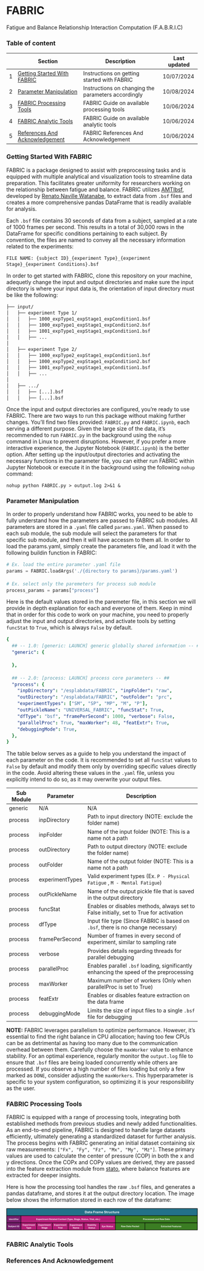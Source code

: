 # FABRIC
Fatigue and Balance Relationship Interaction Computation (F.A.B.R.I.C)

### Table of content

|     | Section                                                                 | Description                                         | Last updated   |
| --- | ----------------------------------------------------------------------- | --------------------------------------------------- | -------------- |
|  1  | [Getting Started With FABRIC](#Getting-Started-With-FABRIC)             | Instructions on getting started with FABRIC         | 10/07/2024     |
|  2  | [Parameter Manipulation](#Parameter-Manipulation)                       | Instructions on changing the parameters accordingly | 10/08/2024     |
|  3  | [FABRIC Processing Tools](#FABRIC-Processing-Tools)                     | FABRIC Guide on available processing tools          | 10/06/2024     |
|  4  | [FABRIC Analytic Tools](#FABRIC-Analytic-Tools)                         | FABRIC Guide on available analytic tools            | 10/06/2024     |
|  5  | [References And Acknowledgement](#References-And-Acknowledgement)       | FABRIC References And Acknowledgement               | 10/06/2024     |

### Getting Started With FABRIC
FABRIC is a package designed to assist with preprocessing tasks and is equipped with multiple analytical and visualization 
tools to streamline data preparation. This facilitates greater uniformity for researchers working on the relationship between
fatigue and balance. FABRIC utilizes [AMTIbsf](https://github.com/BMClab/BMC/blob/master/functions/AMTIbsf.py), developed by
[Renato Naville Watanabe](https://github.com/rnwatanabe), to extract data from `.bsf` files and creates a more comprehensive 
pandas DataFrame that is readily available for analysis.

Each `.bsf` file contains 30 seconds of data from a subject, sampled at a rate of 1000 frames per second. This results in a 
total of 30,000 rows in the DataFrame for specific conditions pertaining to each subject. By convention, the files are named
to convey all the necessary information related to the experiments:

```
FILE NAME: {subject ID}_{experiment Type}_{experiment Stage}_{experiment Conditions}.bsf
```

In order to get started with FABRIC, clone this repository on your machine, adequetly change the input and output directories
and make sure the input directory is where your input data is, the orientation of input directory must be like the following:

```
├── input/
│   ├── experiment Type 1/
│   │   ├── 1000_expType1_expStage1_expCondition1.bsf
│   │   ├── 1000_expType1_expStage1_expCondition2.bsf
│   │   ├── 1001_expType1_expStage1_expCondition1.bsf
│   │   ├── ...
│
│   ├── experiment Type 2/
│   │   ├── 1000_expType2_expStage1_expCondition1.bsf
│   │   ├── 1000_expType2_expStage1_expCondition2.bsf
│   │   ├── 1001_expType2_expStage1_expCondition1.bsf
│   │   ├── ...
│
│   ├── .../
│   │   ├── [...].bsf
│   │   ├── [...].bsf
```

Once the input and output directories are configured, you’re ready to use FABRIC. There are two ways to run this package without
making further changes. You’ll find two files provided: `FABRIC.py` and `FABRIC.ipynb`, each serving a different purpose. Given 
the large size of the data, it’s recommended to run `FABRIC.py` in the background using the `nohup` command in Linux to prevent 
disruptions. However, if you prefer a more interactive experience, the Jupyter Notebook (`FABRIC.ipynb`) is the better option. 
After setting up the input/output directories and activating the necessary functions in the parameter file, you can either run 
FABRIC within Jupyter Notebook or execute it in the background using the following `nohup` command:

```linux
nohup python FABRIC.py > output.log 2>&1 &
```

### Parameter Manipulation
In order to properly understand how FABRIC works, you need to be able to fully understand how the parameters are passed to 
FABRIC sub modules. All parameters are stored in a `.yaml` file called `params.yaml`. When passed to each sub module, the
sub module will select the parameters for that specific sub module, and then it will have accessm to them all. In order to 
load the params.yaml, simply create the parameters file, and load it with the following buildin function in FABRIC:

```python
# Ex. load the entire parameter .yaml file
params = FABRIC.loadArgs('./{directory to params}/params.yaml')

# Ex. select only the paremeters for process sub module
process_params = params["process"]
```

Here is the default values stored in the paremeter file, in this section we will provide in depth explanation for each and
everyone of them. Keep in mind that in order for this code to work on your machine, you need to properly adjust the input
and output directories, and activate tools by setting `funcStat` to `True`, which is always `False` by default.
```yaml
{
  ## -- 1.0: [generic: LAUNCH] generic globally shared information -- ##
  "generic": {
    
  },
  
  ## -- 2.0: [process: LAUNCH] process core parameters -- ##
  "process": {
    "inpDirectory": "/esplabdata/FABRIC", "inpFolder": "raw",
    "outDirectory": "/esplabdata/FABRIC", "outFolder": "prc",
    "experimentTypes": ["SM", "SP", "MP", "M", "P"],
    "outPickleName": "UNIVERSAL_FABRIC", "funcStat": True,
    "dfType": "bsf", "framePerSecond": 1000, "verbose": False,
    "parallelProc": True, "maxWorker": 48, "featExtr": True,
    "debuggingMode": True,
  },
}
```

The table below serves as a guide to help you understand the impact of each parameter on the code. It is recommended to set all
`funcStat` values to `False` by default and modify them only by overriding specific values directly in the code. Avoid 
altering these values in the `.yaml` file, unless you explicitly intend to do so, as it may overwrite your output files.

| Sub Module | Parameter                 | Description                                                                             |
| ---------- | ------------------------- | --------------------------------------------------------------------------------------  |
| generic    | N/A                       | N/A                                                                                     |
| process    | inpDirectory              | Path to input directory (NOTE: exclude the folder name)                                 |
| process    | inpFolder                 | Name of the input folder (NOTE: This is a name not a path                               |
| process    | outDirectory              | Path to output directory (NOTE: exclude the folder name)                                |
| process    | outFolder                 | Name of the output folder (NOTE: This is a name not a path                              |
| process    | experimentTypes           | Valid experiment types (Ex. `P - Physical Fatigue` , `M - Mental Fatigue`)              |
| process    | outPickleName             | Name of the output pickle file that is saved in the output directory                    |
| process    | funcStat                  | Enables or disables methods, always set to False initially, set to True for activation  |
| process    | dfType                    | Input file type (Since FABRIC is based on `.bsf`, there is no change necessary)         |
| process    | framePerSecond            | Number of frames in every second of experiment, similar to sampling rate                |
| process    | verbose                   | Provides details regarding threads for parallel debugging                               |
| process    | parallelProc              | Enables parallel `.bsf` loading, significantly enhancing the speed of the preprocessing |
| process    | maxWorker                 | Maximum number of workers (Only when parallelProc is set to True)                       |
| process    | featExtr                  | Enables or disables feature extraction on the data frame                                |
| process    | debuggingMode             | Limits the size of input files to a single `.bsf` file for debugging                    |

**NOTE:** FABRIC leverages parallelism to optimize performance. However, it’s essential to find the right balance in CPU allocation; having 
too few CPUs can be as detrimental as having too many due to the communication overhead between them. Carefully choose the `maxWorker` value 
to enhance stability. For an optimal experience, regularly monitor the `output.log` file to ensure that `.bsf` files are being loaded concurrently 
while others are processed. If you observe a high number of files loading but only a few marked as `DONE`, consider adjusting the `maxWorkers`. 
This hyperparameter is specific to your system configuration, so optimizing it is your responsibility as the user.


### FABRIC Processing Tools
FABRIC is equipped with a range of processing tools, integrating both established methods from previous studies and newly added 
functionalities. As an end-to-end pipeline, FABRIC is designed to handle large datasets efficiently, ultimately generating a standardized
dataset for further analysis. The process begins with FABRIC generating an initial dataset containing six raw measurements: 
`["Fx", "Fy", "Fz", "Mx", "My", "Mz"]`. These primary values are used to calculate the center of pressure (COP) in both the x and y directions. 
Once the COPx and COPy values are derived, they are passed into the feature extraction module from [stato](add-reference-fix-me), where balance
features are extracted for deeper insights.

Here is how the processing tool handles the raw `.bsf` files, and generates a pandas dataframe, and stores it at the output directory location.
The image below shows the information stored in each row of the dataframe:

![Example image of a single row, in the dataframe](./imgSrcMd/DataFrameStructure.png)




### FABRIC Analytic Tools


### References And Acknowledgement